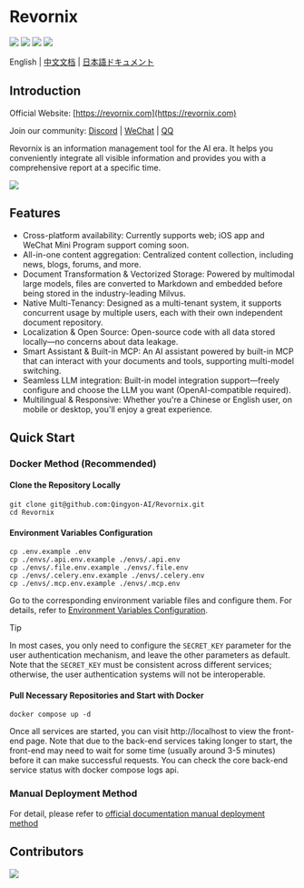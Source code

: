 # Revornix

![](https://img.shields.io/badge/free-pricing?logo=free&color=%20%23155EEF&label=pricing&labelColor=%20%23528bff)
![](https://github.com/Qingyon-AI/Revornix/actions/workflows/release.yml/badge.svg?branch=release)
![](https://img.shields.io/github/v/release/Qingyon-AI/Revornix)
![](https://img.shields.io/github/commit-activity/m/Qingyon-AI/Revornix)

English | [中文文档](./README_zh.md) | [日本語ドキュメント](./README_jp.md)

## Introduction

Official Website: [https://revornix.com](https://revornix.com)

Join our community: [Discord](https://discord.com/invite/3XZfz84aPN) | [WeChat](https://github.com/Qingyon-AI/Revornix/discussions/1#discussioncomment-13638435) | [QQ](https://github.com/Qingyon-AI/Revornix/discussions/1#discussioncomment-13638435)

Revornix is an information management tool for the AI era. It helps you conveniently integrate all visible information and provides you with a comprehensive report at a specific time.

![](https://qingyon-revornix-public.oss-cn-beijing.aliyuncs.com/images/202507021504358.png)

## Features

- Cross-platform availability: Currently supports web; iOS app and WeChat Mini Program support coming soon.
- All-in-one content aggregation: Centralized content collection, including news, blogs, forums, and more.
- Document Transformation & Vectorized Storage: Powered by multimodal large models, files are converted to Markdown and embedded before being stored in the industry-leading Milvus.
- Native Multi-Tenancy: Designed as a multi-tenant system, it supports concurrent usage by multiple users, each with their own independent document repository.
- Localization & Open Source: Open-source code with all data stored locally—no concerns about data leakage.
- Smart Assistant & Built-in MCP: An AI assistant powered by built-in MCP that can interact with your documents and tools, supporting multi-model switching.
- Seamless LLM integration: Built-in model integration support—freely configure and choose the LLM you want (OpenAI-compatible required).
- Multilingual & Responsive: Whether you're a Chinese or English user, on mobile or desktop, you'll enjoy a great experience.

## Quick Start

### Docker Method (Recommended)

#### Clone the Repository Locally

```shell
git clone git@github.com:Qingyon-AI/Revornix.git
cd Revornix
```

#### Environment Variables Configuration

```shell
cp .env.example .env
cp ./envs/.api.env.example ./envs/.api.env
cp ./envs/.file.env.example ./envs/.file.env
cp ./envs/.celery.env.example ./envs/.celery.env
cp ./envs/.mcp.env.example ./envs/.mcp.env
```

Go to the corresponding environment variable files and configure them. For details, refer to [Environment Variables Configuration](https://revornix.com/en/docs/environment).

> [!TIP]
> In most cases, you only need to configure the `SECRET_KEY` parameter for the user authentication mechanism, and leave the other parameters as default. Note that the `SECRET_KEY` must be consistent across different services; otherwise, the user authentication systems will not be interoperable.

#### Pull Necessary Repositories and Start with Docker

```shell
docker compose up -d
```

Once all services are started, you can visit http://localhost to view the front-end page. Note that due to the back-end services taking longer to start, the front-end may need to wait for some time (usually around 3-5 minutes) before it can make successful requests. You can check the core back-end service status with docker compose logs api.

### Manual Deployment Method

For detail, please refer to [official documentation manual deployment method](https://revornix.com/en/docs/start#manual-deployment-method)

## Contributors

<a href="https://github.com/Qingyon-AI/Revornx/graphs/contributors">
  <img src="https://contrib.rocks/image?repo=Qingyon-AI/Revornix" />
</a>